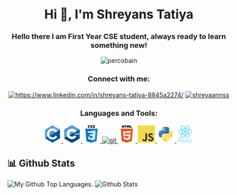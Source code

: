 <h1 align="center">Hi 👋, I'm Shreyans Tatiya</h1>
<h3 align="center">Hello there I am First Year CSE student, always ready to learn something new!</h3>

<p align="center"> <img src="https://komarev.com/ghpvc/?username=percobain&label=Profile%20views&color=0e75b6&style=flat" alt="percobain" /> </p>


<h3 align="center">Connect with me:</h3>
<p align="center">
<a href="https://www.linkedin.com/in/shreyans-tatiya-8845a2274/" target="blank"><img align="center" src="https://raw.githubusercontent.com/rahuldkjain/github-profile-readme-generator/master/src/images/icons/Social/linked-in-alt.svg" alt="https://www.linkedin.com/in/shreyans-tatiya-8845a2274/" height="30" width="40" /></a>
<a href="https://www.instagram.com/shreyaannss/" target="blank"><img align="center" src="https://raw.githubusercontent.com/rahuldkjain/github-profile-readme-generator/master/src/images/icons/Social/instagram.svg" alt="shreyaannss" height="30" width="40" /></a>


<h3 align="center">Languages and Tools:</h3>
<p align="center"> <a href="https://www.cprogramming.com/" target="_blank" rel="noreferrer"> <img src="https://raw.githubusercontent.com/devicons/devicon/master/icons/c/c-original.svg" alt="c" width="40" height="40"/> </a> <a href="https://www.w3schools.com/cpp/" target="_blank" rel="noreferrer"> <img src="https://raw.githubusercontent.com/devicons/devicon/master/icons/cplusplus/cplusplus-original.svg" alt="cplusplus" width="40" height="40"/> </a> <a href="https://www.w3schools.com/css/" target="_blank" rel="noreferrer"> <img src="https://raw.githubusercontent.com/devicons/devicon/master/icons/css3/css3-original-wordmark.svg" alt="css3" width="40" height="40"/> </a> <a href="https://git-scm.com/" target="_blank" rel="noreferrer"> <img src="https://www.vectorlogo.zone/logos/git-scm/git-scm-icon.svg" alt="git" width="40" height="40"/> </a> <a href="https://www.w3.org/html/" target="_blank" rel="noreferrer"> <img src="https://raw.githubusercontent.com/devicons/devicon/master/icons/html5/html5-original-wordmark.svg" alt="html5" width="40" height="40"/> </a> <a href="https://developer.mozilla.org/en-US/docs/Web/JavaScript" target="_blank" rel="noreferrer"> <img src="https://raw.githubusercontent.com/devicons/devicon/master/icons/javascript/javascript-original.svg" alt="javascript" width="40" height="40"/> </a> <a href="https://www.python.org" target="_blank" rel="noreferrer"> <img src="https://raw.githubusercontent.com/devicons/devicon/master/icons/python/python-original.svg" alt="python" width="40" height="40"/> </a> <a href="https://reactjs.org/" target="_blank" rel="noreferrer"> <img src="https://raw.githubusercontent.com/devicons/devicon/master/icons/react/react-original-wordmark.svg" alt="react" width="40" height="40"/> </a> </p>


## 📊 Github Stats

<span>
<img height="185" src="https://github-readme-stats-redheadphone.vercel.app/api/top-langs/?username=percobain&layout=compact&langs_count=8&theme=github_dark&hide=SCSS,GLSL,GAP&border_color=404040" alt="My Github Top Languages." />
<img height="185" src="https://github-readme-stats-redheadphone.vercel.app/api?username=percobain&show_icons=true&count_private=true&theme=github_dark&border_color=404040" alt="Github Stats" />
</a>
</span>


